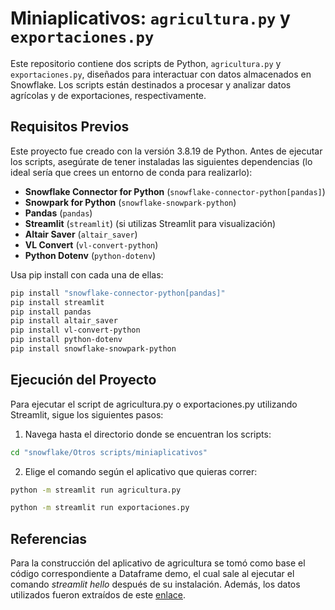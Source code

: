 # Miniaplicativos: `agricultura.py` y `exportaciones.py`

Este repositorio contiene dos scripts de Python, `agricultura.py` y `exportaciones.py`, diseñados para interactuar con datos almacenados en Snowflake. Los scripts están destinados a procesar y analizar datos agrícolas y de exportaciones, respectivamente.

## Requisitos Previos

Este proyecto fue creado con la versión 3.8.19 de Python. Antes de ejecutar los scripts, asegúrate de tener instaladas las siguientes dependencias (lo ideal sería que crees un entorno de conda para realizarlo):

- **Snowflake Connector for Python** (`snowflake-connector-python[pandas]`)
- **Snowpark for Python** (`snowflake-snowpark-python`)
- **Pandas** (`pandas`)
- **Streamlit** (`streamlit`) (si utilizas Streamlit para visualización)
- **Altair Saver** (`altair_saver`)
- **VL Convert** (`vl-convert-python`)
- **Python Dotenv** (`python-dotenv`)

Usa pip install con cada una de ellas:

```bash
pip install "snowflake-connector-python[pandas]"
pip install streamlit
pip install pandas
pip install altair_saver
pip install vl-convert-python
pip install python-dotenv
pip install snowflake-snowpark-python
```

## Ejecución del Proyecto
Para ejecutar el script de agricultura.py o exportaciones.py utilizando Streamlit, sigue los siguientes pasos:

1. Navega hasta el directorio donde se encuentran los scripts:
```bash
cd "snowflake/Otros scripts/miniaplicativos"
```
2. Elige el comando según el aplicativo que quieras correr:
```bash
python -m streamlit run agricultura.py
```
```bash
python -m streamlit run exportaciones.py
```

## Referencias
Para la construcción del aplicativo de agricultura se tomó como base el código correspondiente a Dataframe demo, el cual sale al ejecutar el comando *streamlit hello* después de su instalación. Además, los datos utilizados fueron extraídos de este [enlace](https://streamlit-demo-data.s3-us-west-2.amazonaws.com/agri.csv.gz).
